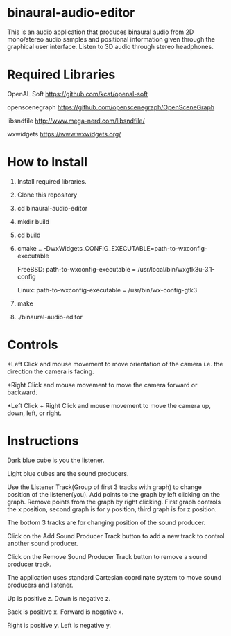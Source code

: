 # binaural-audio-editor
This is an audio application that produces binaural audio from 2D mono/stereo audio samples and positional information given through the graphical user interface. Listen to 3D audio through stereo headphones.

# Required Libraries
OpenAL Soft https://github.com/kcat/openal-soft

openscenegraph https://github.com/openscenegraph/OpenSceneGraph

libsndfile http://www.mega-nerd.com/libsndfile/

wxwidgets https://www.wxwidgets.org/


# How to Install

1. Install required libraries.
2. Clone this repository
3. cd binaural-audio-editor
4. mkdir build
5. cd build
6. cmake .. -DwxWidgets_CONFIG_EXECUTABLE=path-to-wxconfig-executable
    
    FreeBSD: path-to-wxconfig-executable = /usr/local/bin/wxgtk3u-3.1-config
    
    Linux: path-to-wxconfig-executable = /usr/bin/wx-config-gtk3
7. make
8. ./binaural-audio-editor

# Controls

  *Left Click and mouse movement to move orientation of the camera i.e. the direction the camera is facing.
  
  *Right Click and mouse movement to move the camera forward or backward.
  
  *Left Click + Right Click and mouse movement to move the camera up, down, left, or right.

# Instructions
  
  Dark blue cube is you the listener. 
  
  Light blue cubes are the sound producers.

  Use the Listener Track(Group of first 3 tracks with graph) to change position of the listener(you). 
  Add points to the graph by left clicking on the graph. Remove points from the graph by right clicking.
  First graph controls the x position, second graph is for y position, third graph is for z position.
  
  The bottom 3 tracks are for changing position of the sound producer.
  
  Click on the Add Sound Producer Track button to add a new track to control another sound producer.
  
  Click on the Remove Sound Producer Track button to remove a sound producer track.
  
  The application uses standard Cartesian coordinate system to move sound producers and listener.
  
  Up is positive z. Down is negative z.
  
  Back is positive x. Forward is negative x.
  
  Right is positive y. Left is negative y.
